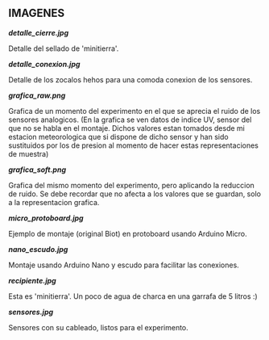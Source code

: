## IMAGENES

***detalle_cierre.jpg***

Detalle del sellado de 'minitierra'.


***detalle_conexion.jpg***

Detalle de los zocalos hehos para una comoda conexion de los sensores.


***grafica_raw.png***

Grafica de un momento del experimento en el que se aprecia el ruido de los sensores analogicos.
(En la grafica se ven datos de indice UV, sensor del que no se habla en el montaje. Dichos valores estan tomados desde mi estacion meteorologica que si dispone de dicho sensor y han sido sustituidos por los de presion al momento de hacer estas representaciones de muestra)


***grafica_soft.png***

Grafica del mismo momento del experimento, pero aplicando la reduccion de ruido.
Se debe recordar que no afecta a los valores que se guardan, solo a la representacion grafica.


***micro_protoboard.jpg***

Ejemplo de montaje (original Biot) en protoboard usando Arduino Micro. 


***nano_escudo.jpg***

Montaje usando Arduino Nano y escudo para facilitar las conexiones.


***recipiente.jpg***

Esta es 'minitierra'. Un poco de agua de charca en una garrafa de 5 litros :)


***sensores.jpg***

Sensores con su cableado, listos para el experimento.
